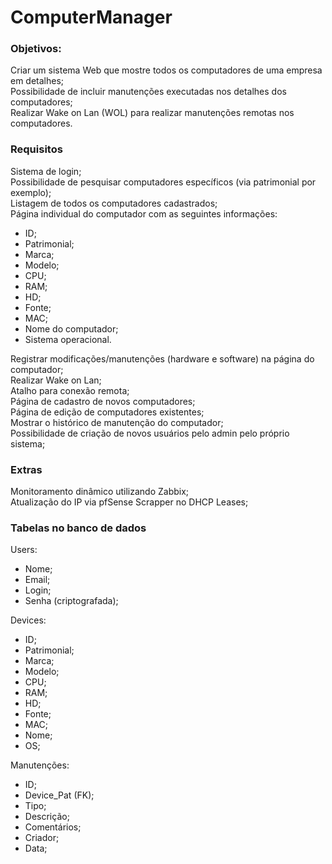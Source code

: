 # ComputerManager

### Objetivos: 

Criar um sistema Web que mostre todos os computadores de uma empresa em detalhes;\
Possibilidade de incluir manutenções executadas nos detalhes dos computadores;\
Realizar Wake on Lan (WOL) para realizar manutenções remotas nos computadores.

### Requisitos 

Sistema de login;\
Possibilidade de pesquisar computadores específicos (via patrimonial por exemplo);\
Listagem de todos os computadores cadastrados;\
Página individual do computador com as seguintes informações:
 - ID;
 - Patrimonial;
 - Marca;
 - Modelo;
 - CPU;
 - RAM;
 - HD;
 - Fonte;
 - MAC;
 - Nome do computador;
 - Sistema operacional.
 
Registrar modificações/manutenções (hardware e software) na página do computador;\
Realizar Wake on Lan;\
Atalho para conexão remota;\
Página de cadastro de novos computadores;\
Página de edição de computadores existentes;\
Mostrar o histórico de manutenção do computador;\
Possibilidade de criação de novos usuários pelo admin pelo próprio sistema;

### Extras

Monitoramento dinâmico utilizando Zabbix;\
Atualização do IP via pfSense Scrapper no DHCP Leases;

### Tabelas no banco de dados

Users:
 - Nome;
 - Email;
 - Login;
 - Senha (criptografada);

Devices:
  - ID;
  - Patrimonial;
  - Marca;
  - Modelo;
  - CPU;
  - RAM;
  - HD;
  - Fonte;
  - MAC;
  - Nome;
  - OS;
 
Manutenções: 
  - ID;
  - Device_Pat (FK);
  - Tipo;
  - Descrição;
  - Comentários;
  - Criador;
  - Data;
